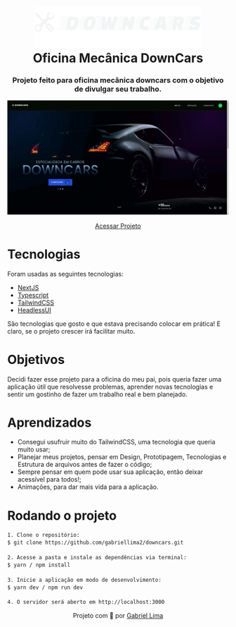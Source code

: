 <h1 align="center">
    <img alt="DownCars logo" src="./public/logo.svg" />
    <br>
    Oficina Mecânica DownCars
</h1>

<h3 align="center">Projeto feito para oficina mecânica downcars com o objetivo de divulgar seu trabalho.</h3>

<div align="center" >
  <img src="./public/dwc.gif" alt="demonstração do projeto" width="600" >
</div>

<p align="center"><a href="https://downcars-next.netlify.app/">Acessar Projeto</a></p>

# Tecnologias
<p>Foram usadas as seguintes tecnologias:</p>

- [NextJS](https://nextjs.org/)
- [Typescript](https://www.typescriptlang.org/)
- [TailwindCSS](https://tailwindcss.com/)
- [HeadlessUI](https://headlessui.dev/)

<p>São tecnologias que gosto e que estava precisando colocar em prática! E claro, se o projeto crescer irá facilitar muito.</p>

# Objetivos
Decidi fazer esse projeto para a oficina do meu pai, pois queria fazer uma aplicação útil que resolvesse problemas, aprender novas tecnologias e sentir um gostinho de fazer um trabalho real e bem planejado.

# Aprendizados
- Consegui usufruir muito do TailwindCSS, uma tecnologia que queria muito usar;
- Planejar meus projetos, pensar em Design, Prototipagem, Tecnologias e Estrutura de arquivos antes de fazer o código;
- Sempre pensar em quem pode usar sua aplicação, então deixar acessível para todos!;
- Animações, para dar mais vida para a aplicação.

# Rodando o projeto

```bash
1. Clone o repositório:
$ git clone https://github.com/gabriellima2/downcars.git

2. Acesse a pasta e instale as dependências via terminal:
$ yarn / npm install

3. Inicie a aplicação em modo de desenvolvimento:
$ yarn dev / npm run dev

4. O servidor será aberto em http://localhost:3000
```

<p align="center">Projeto com 💙 por <a href="https://www.linkedin.com/in/gabriel-lima-860612236">Gabriel Lima</a></p>
